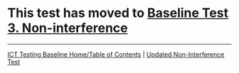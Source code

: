 # This test has moved to [Baseline Test 3. Non-interference](03.03Noninterference.md)
----------------------------------------
[ICT Testing Baseline Home/Table of Contents](index.md) | [Updated Non-Interference Test](03.03Noninterference.md)
